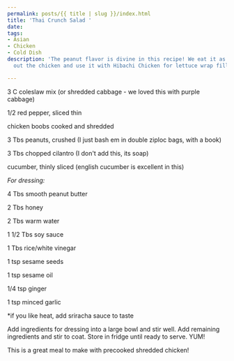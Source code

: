 ```yaml
---
permalink: posts/{{ title | slug }}/index.html
title: 'Thai Crunch Salad '
date: 
tags:
- Asian
- Chicken
- Cold Dish
description: 'The peanut flavor is divine in this recipe! We eat it as is, or leave
  out the chicken and use it with Hibachi Chicken for lettuce wrap filling. '

---
```

3 C coleslaw mix (or shredded cabbage - we loved this with purple cabbage)

1/2 red pepper, sliced thin

chicken boobs cooked and shredded

3 Tbs peanuts, crushed (I just bash em in double ziploc bags, with a book)

3 Tbs chopped cilantro (I don't add this, its soap)

cucumber, thinly sliced (english cucumber is excellent in this)

_For dressing:_

4 Tbs smooth peanut butter

2 Tbs honey

2 Tbs warm water

1 1/2 Tbs soy sauce

1 Tbs rice/white vinegar 

1 tsp sesame seeds

1 tsp sesame oil 

1/4 tsp ginger

1 tsp minced garlic

\*if you like heat, add sriracha sauce to taste

  
Add ingredients for dressing into a large bowl and stir well. Add remaining ingredients and stir to coat. Store in fridge until ready to serve. YUM!

This is a great meal to make with precooked shredded chicken! 